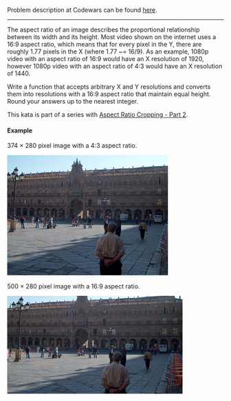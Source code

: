 Problem description at Codewars can be found
[here](https://www.codewars.com/kata/596e4ef7b61e25981200009f/train/python).

-------------

The aspect ratio of an image describes the proportional relationship between its width and its
height. Most video shown on the internet uses a 16:9 aspect ratio, which means that for every pixel
in the Y, there are roughly 1.77 pixels in the X (where 1.77 ~= 16/9). As an example, 1080p video
with an aspect ratio of 16:9 would have an X resolution of 1920, however 1080p video with an aspect
ratio of 4:3 would have an X resolution of 1440.
<br>

Write a function that accepts arbitrary X and Y resolutions and converts them into resolutions with
a 16:9 aspect ratio that maintain equal height. Round your answers up to the nearest integer.
<br>

This kata is part of a series with [Aspect Ratio Cropping - Part
2](https://www.codewars.com/kata/aspect-ratio-cropping-part-2).

#### Example
374 × 280 pixel image with a 4:3 aspect ratio.

![Aspect_ratio_4_3](images/Aspect_ratio_4_3.jpg)
<br>

500 × 280 pixel image with a 16:9 aspect ratio.

![Aspect_ratio_16_9](images/Aspect_ratio_16_9.jpg)
